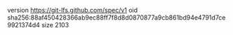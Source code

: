 version https://git-lfs.github.com/spec/v1
oid sha256:88af450428366ab9ec88ff7f8d8d0870877a9cb861bd94e4791d7ce9921374d4
size 2103
